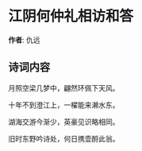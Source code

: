 # 江阴何仲礼相访和答

**作者**: 仇远

## 诗词内容

月照空梁几梦中，翩然环佩下天风。

十年不到澄江上，一櫂能来濑水东。

湖海交游今渐少，英豪见识略相同。

旧时东野吟诗处，何日携壶酹此翁。

